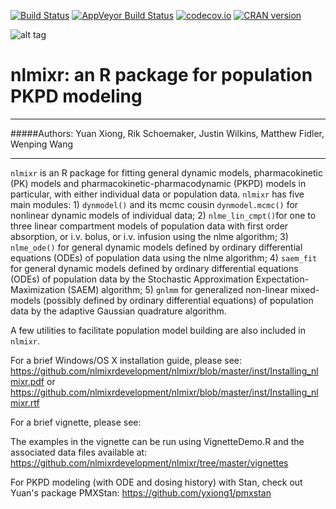 [![Build Status](https://travis-ci.org/mattfidler/nlmixr.svg?branch=master)](https://travis-ci.org/mattfidler/nlmixr)
[![AppVeyor Build Status](https://ci.appveyor.com/api/projects/status/github/mattfidler/nlmixr?branch=master&svg=true)](https://ci.appveyor.com/project/mattfidler/nlmixr)
[![codecov.io](https://codecov.io/github/mattfidler/nlmixr/coverage.svg?branch=master)](https://codecov.io/github/mattfidler/nlmixr?branch=master)
[![CRAN version](http://www.r-pkg.org/badges/version/nlmixr)](https://cran.r-project.org/package=nlmixr)

![alt tag](https://github.com/nlmixrdevelopment/nlmixr/blob/master/logo.png)

# nlmixr: an R package for population PKPD modeling
***

#####Authors: Yuan Xiong, Rik Schoemaker, Justin Wilkins, Matthew Fidler, Wenping Wang

***

`nlmixr` is an R package for fitting general dynamic models,
pharmacokinetic (PK) models and pharmacokinetic-pharmacodynamic (PKPD)
models in particular, with either individual data or population
data. `nlmixr` has five main modules: 1) `dynmodel()` and its mcmc
cousin `dynmodel.mcmc()` for nonlinear dynamic models of individual
data; 2) `nlme_lin_cmpt()`for one to three linear compartment models
of population data with first order absorption, or i.v. bolus, or
i.v. infusion using the nlme algorithm; 3) `nlme_ode()` for general
dynamic models defined by ordinary differential equations (ODEs) of
population data using the nlme algorithm; 4) `saem_fit` for general
dynamic models defined by ordinary differential equations (ODEs) of
population data by the Stochastic Approximation
Expectation-Maximization (SAEM) algorithm; 5) `gnlmm` for generalized
non-linear mixed-models (possibly defined by ordinary differential
equations) of population data by the adaptive Gaussian quadrature
algorithm.

A few utilities to facilitate population model building are also included in `nlmixr`.

For a brief Windows/OS X installation guide, please see:
https://github.com/nlmixrdevelopment/nlmixr/blob/master/inst/Installing_nlmixr.pdf
or
https://github.com/nlmixrdevelopment/nlmixr/blob/master/inst/Installing_nlmixr.rtf

For a brief vignette, please see:




The examples in the vignette can be run using VignetteDemo.R and the
associated data files available at:
https://github.com/nlmixrdevelopment/nlmixr/tree/master/vignettes

For PKPD modeling (with ODE and dosing history) with Stan, check out
Yuan's package PMXStan: https://github.com/yxiong1/pmxstan
